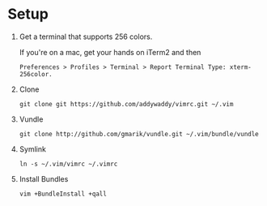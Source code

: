 # Setup

1. Get a terminal that supports 256 colors.

   If you're on a mac, get your hands on iTerm2 and then

   `Preferences > Profiles > Terminal > Report Terminal Type: xterm-256color.`

2. Clone

   `git clone git https://github.com/addywaddy/vimrc.git ~/.vim`

4. Vundle

   `git clone http://github.com/gmarik/vundle.git ~/.vim/bundle/vundle`

3. Symlink

   `ln -s ~/.vim/vimrc ~/.vimrc`

4. Install Bundles

   `vim +BundleInstall +qall`
